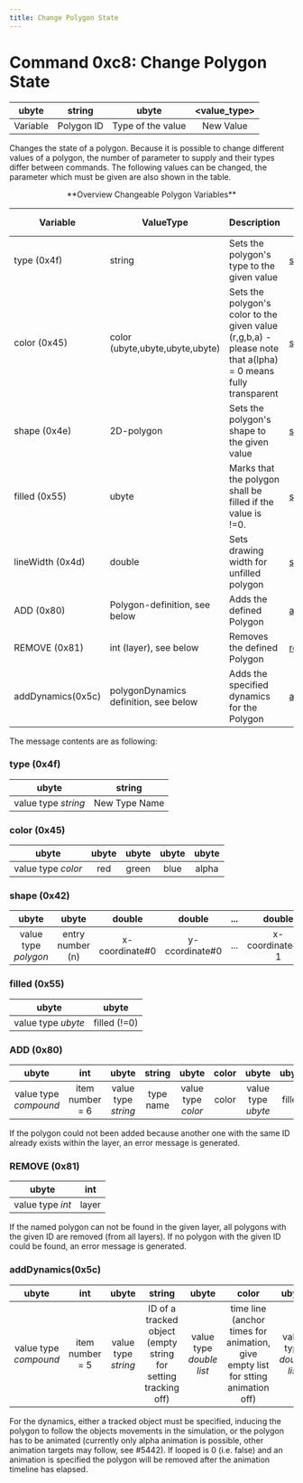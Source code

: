 ```yaml
---
title: Change Polygon State
---
```


# Command 0xc8: Change Polygon State

|  ubyte   |   string   |       ubyte       | <value_type\> |
| :------: | :--------: | :---------------: | :----------: |
| Variable | Polygon ID | Type of the value |  New Value   |

Changes the state of a polygon. Because it is possible to change
different values of a polygon, the number of parameter to supply and
their types differ between commands. The following values can be
changed, the parameter which must be given are also shown in the table.

<center>**Overview Changeable Polygon Variables**</center>

| Variable          | ValueType                             | Description              | [Python Method](../TraCI/Interfacing_TraCI_from_Python.md)                          |
| ----------------- | ------------------------------------- | ------------------------------------------------- | ----------------------------------------- |
| type (0x4f)       | string                                | Sets the polygon's type to the given value                                                                   | [setType](https://sumo.dlr.de/pydoc/traci._polygon.html#PolygonDomain-setType)           |
| color (0x45)      | color (ubyte,ubyte,ubyte,ubyte)       | Sets the polygon's color to the given value (r,g,b,a) - please note that a(lpha) = 0 means fully transparent | [setColor](https://sumo.dlr.de/pydoc/traci._polygon.html#PolygonDomain-setColor)         |
| shape (0x4e)      | 2D-polygon                            | Sets the polygon's shape to the given value                                                                  | [setShape](https://sumo.dlr.de/pydoc/traci._polygon.html#PolygonDomain-setShape)         |
| filled (0x55)     | ubyte                                 | Marks that the polygon shall be filled if the value is \!=0.                                                 | [setFilled](https://sumo.dlr.de/pydoc/traci._polygon.html#PolygonDomain-setFilled)       |
| lineWidth (0x4d)  | double                                | Sets drawing width for unfilled polygon                                                                      | [setLineWidth](https://sumo.dlr.de/pydoc/traci._polygon.html#PolygonDomain-setLineWidth) |
| ADD (0x80)        | Polygon-definition, see below         | Adds the defined Polygon                                                                                     | [add](https://sumo.dlr.de/pydoc/traci._polygon.html#PolygonDomain-add)                   |
| REMOVE (0x81)     | int (layer), see below                | Removes the defined Polygon                                                                                  | [remove](https://sumo.dlr.de/pydoc/traci._polygon.html#PolygonDomain-remove)             |
| addDynamics(0x5c) | polygonDynamics definition, see below | Adds the specified dynamics for the Polygon                                                                  | [addDynamics](https://sumo.dlr.de/pydoc/traci._polygon.html#PolygonDomain-addDynamics)   |

The message contents are as following:

### type (0x4f)

|        ubyte        |    string     |
| :-----------------: | :-----------: |
| value type *string* | New Type Name |

### color (0x45)

|       ubyte        | ubyte | ubyte | ubyte | ubyte |
| :----------------: | :---: | :---: | :---: | :---: |
| value type *color* |  red  | green | blue  | alpha |

### shape (0x42)

|        ubyte         |      ubyte       |     double      |     double      | ... |      double       |      double       |
| :------------------: | :--------------: | :-------------: | :-------------: | :-: | :---------------: | :---------------: |
| value type *polygon* | entry number (n) | x-coordinate\#0 | y-ccordinate\#0 | ... | x-coordinate\#n-1 | y-coordinate\#n-1 |

### filled (0x55)

|       ubyte        |     ubyte     |
| :----------------: | :-----------: |
| value type *ubyte* | filled (\!=0) |

### ADD (0x80)

|    ubyte   |       int   |        ubyte        |  string   |       ubyte        | color |       ubyte        | ubyte  |      ubyte       |  int  |       ubyte        | shape |
| :-------------------: | :-------------: | :-----------------: | :-------: | :---------: | :---: | :--------: | :----: | :--------------: | :---: | :----------------: | :---: |
| value type *compound* | item number = 6 | value type *string* | type name | value type *color* | color | value type *ubyte* | filled | value type *int* | layer | value type *shape* | shape |

If the polygon could not been added because another one with the same ID
already exists within the layer, an error message is generated.

### REMOVE (0x81)

|      ubyte       |  int  |
| :--------------: | :---: |
| value type *int* | layer |

If the named polygon can not be found in the given layer, all polygons
with the given ID are removed (from all layers). If no polygon with the
given ID could be found, an error message is generated.

### addDynamics(0x5c)

|         ubyte         |       int       |        ubyte        |                             string                             |          ubyte           |                                      color                                       |          ubyte           |                     ubyte                      |       ubyte        |                        int                        |       ubyte        |                                shape                                 |
| :-------------------: | :-------------: | :-----------------: | :---------------------: | :----------------------: | :---------------------------: | :----------------------: | :---------------: | :----------------: | :-----------------------: | :----------------: | :------------------: |
| value type *compound* | item number = 5 | value type *string* | ID of a tracked object (empty string for setting tracking off) | value type *double list* | time line (anchor times for animation, give empty list for stting animation off) | value type *double list* | alpha span (anchor values for alpha animation) | value type *ubyte* | flag indicating whether animation shall be looped | value type *ubyte* | flag indicating whether polygon shall be rotated with tracked object |

For the dynamics, either a tracked object must be specified, inducing
the polygon to follow the objects movements in the simulation, or the
polygon has to be animated (currently only alpha animation is possible,
other animation targets may follow, see #5442). If looped is 0 (i.e. false)
and an animation is specified the polygon will be removed after the
animation timeline has elapsed.
